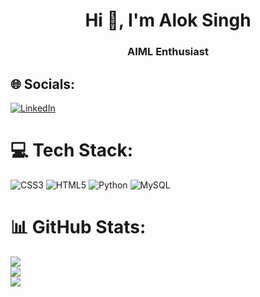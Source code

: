 
<!--
**2004-AlokSINGH/2004-AlokSINGH** is a ✨ _special_ ✨ repository because its `README.md` (this file) appears on your GitHub profile.

Here are some ideas to get you started:

- 🔭 I’m currently working on ...
- 🌱 I’m currently learning ...
- 👯 I’m looking to collaborate on ...
- 🤔 I’m looking for help with ...
- 💬 Ask me about ...
- 📫 How to reach me: ...
- 😄 Pronouns: ...
- ⚡ Fun fact: ...
-->
<h1 align="center">Hi 👋, I'm Alok Singh</h1>
<h3 align="center">AIML Enthusiast</h3>

## 🌐 Socials:
[![LinkedIn](https://img.shields.io/badge/LinkedIn-%230077B5.svg?logo=linkedin&logoColor=white)](https://www.linkedin.com/in/alok-singh-2b6547228/)
<!---[![Twitter](https://img.shields.io/badge/Twitter-%231DA1F2.svg?logo=Twitter&logoColor=white)]() -->

# 💻 Tech Stack:
![CSS3](https://img.shields.io/badge/css3-%231572B6.svg?style=plastic&logo=css3&logoColor=white) ![HTML5](https://img.shields.io/badge/html5-%23E34F26.svg?style=plastic&logo=html5&logoColor=white)  ![Python](https://img.shields.io/badge/python-3670A0?style=plastic&logo=python&logoColor=ffdd54) ![MySQL](https://img.shields.io/badge/mysql-%2300f.svg?style=plastic&logo=mysql&logoColor=white)
# 📊 GitHub Stats:
![](https://github-readme-stats.vercel.app/api?username=2004-AlokSINGH&theme=bear&hide_border=true&include_all_commits=false&count_private=false)<br/>
![](https://github-readme-streak-stats.herokuapp.com/?user=2004-AlokSINGH&theme=bear&hide_border=true)<br/>
![](https://github-readme-stats.vercel.app/api/top-langs/?username=2004-AlokSINGH&theme=bear&hide_border=true&include_all_commits=false&count_private=false&layout=compact)

